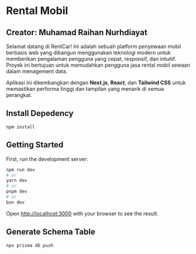 # Rental Mobil

## Creator: Muhamad Raihan Nurhdiayat
Selamat datang di RentCar! Ini adalah sebuah platform penyewaan mobil berbasis web yang dibangun menggunakan teknologi modern untuk memberikan pengalaman pengguna yang cepat, responsif, dan intuitif. Proyek ini bertujuan untuk memudahkan pengguna jasa rental mobil sewaan dalam menagement data.

Aplikasi ini dikembangkan dengan **Next.js**, **React**, dan **Tailwind CSS** untuk memastikan performa tinggi dan tampilan yang menarik di semua perangkat.


## Install Depedency
```
npm install
```

## Getting Started

First, run the development server:

```bash
npm run dev
# or
yarn dev
# or
pnpm dev
# or
bun dev
```
Open [http://localhost:3000](http://localhost:3000) with your browser to see the result.

## Generate Schema Table
```
npx prisma db push
```

